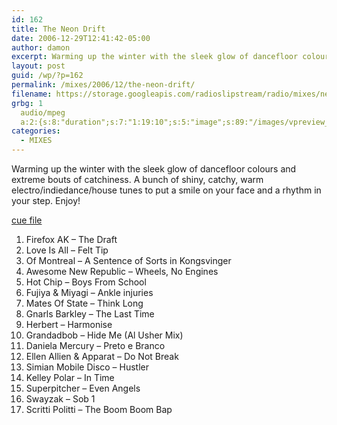 ```yaml
---
id: 162
title: The Neon Drift
date: 2006-12-29T12:41:42-05:00
author: damon
excerpt: Warming up the winter with the sleek glow of dancefloor colours and extreme bouts of catchiness. A bunch of shiny, catchy, warm electro/indiedance/house tunes to put a smile on your face and a rhythm in your step. Enjoy!
layout: post
guid: /wp/?p=162
permalink: /mixes/2006/12/the-neon-drift/
filename: https://storage.googleapis.com/radioslipstream/radio/mixes/neon_drift.mp3
grbg: 1
  audio/mpeg
  a:2:{s:8:"duration";s:7:"1:19:10";s:5:"image";s:89:"/images/vpreview_center.png";}
categories:
  - MIXES
---
```


Warming up the winter with the sleek glow of dancefloor colours and extreme bouts of catchiness. A bunch of shiny, catchy, warm electro/indiedance/house tunes to put a smile on your face and a rhythm in your step. Enjoy!

[cue file](https://storage.googleapis.com/radioslipstream/radio/mixes/neon_drift.cue)

1. Firefox AK – The Draft
2. Love Is All – Felt Tip
3. Of Montreal – A Sentence of Sorts in Kongsvinger
4. Awesome New Republic – Wheels, No Engines
5. Hot Chip – Boys From School
6. Fujiya & Miyagi – Ankle injuries
7. Mates Of State – Think Long
8. Gnarls Barkley – The Last Time
9. Herbert – Harmonise
10. Grandadbob – Hide Me (Al Usher Mix)
11. Daniela Mercury – Preto e Branco
12. Ellen Allien & Apparat – Do Not Break
13. Simian Mobile Disco – Hustler
14. Kelley Polar – In Time
15. Superpitcher – Even Angels
16. Swayzak – Sob 1
17. Scritti Politti – The Boom Boom Bap
